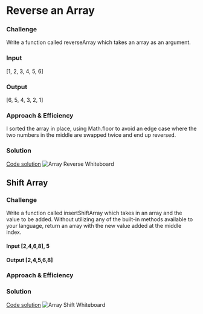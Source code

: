 # Reverse an Array

### Challenge
Write a function called reverseArray which takes an array as an argument.

### Input
[1, 2, 3, 4, 5, 6]
### Output
[6, 5, 4, 3, 2, 1]

### Approach & Efficiency
I sorted the array in place, using Math.floor to avoid an edge case where the two numbers in the middle are swapped twice and end up reversed.

### Solution
[Code solution](challenges/arrayReverse/)
![Array Reverse Whiteboard](https://user-images.githubusercontent.com/563233/70119153-87b77a80-161e-11ea-8a37-5acc2ba91303.jpeg "Array Reverse Whiteboard")

## Shift Array
### Challenge
Write a function called insertShiftArray which takes in an array and the value to be added. Without utilizing any of the built-in methods available to your language, return an array with the new value added at the middle index.
#### Input	[2,4,6,8], 5
#### Output  [2,4,5,6,8]

### Approach & Efficiency

### Solution
[Code solution](challenges/arrayShift)
![Array Shift Whiteboard](https://user-images.githubusercontent.com/563233/70119313-dbc25f00-161e-11ea-8978-cfcb824495b8.JPG)
